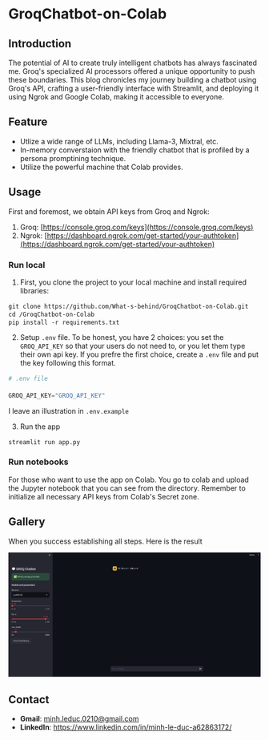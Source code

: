 # GroqChatbot-on-Colab


## Introduction
The potential of AI to create truly intelligent chatbots has always fascinated me. Groq's specialized AI processors offered a unique opportunity to push these boundaries. This blog chronicles my journey building a chatbot using Groq's API, crafting a user-friendly interface with Streamlit, and deploying it using Ngrok and Google Colab, making it accessible to everyone.

## Feature

+ Utlize a wide range of LLMs, including Llama-3, Mixtral, etc. 
+ In-memory converstaion with the friendly chatbot that is profiled by a persona promptining technique. 
+ Utilize the powerful machine that Colab provides.  

## Usage
First and foremost, we obtain API keys from Groq and Ngrok: 

1. Groq: [https://console.groq.com/keys](https://console.groq.com/keys)
2. Ngrok: [https://dashboard.ngrok.com/get-started/your-authtoken](https://dashboard.ngrok.com/get-started/your-authtoken)

### Run local

1. First, you clone the project to your local machine and install required libraries: 

```
git clone https://github.com/What-s-behind/GroqChatbot-on-Colab.git
cd /GroqChatbot-on-Colab
pip install -r requirements.txt
```

2. Setup `.env` file. To be honest, you have 2 choices: you set the `GROQ_API_KEY` so that your users do not need to, or you let them type their own api key. If you prefre the first choice, create a `.env` file and put the key following this format. 

```Python
# .env file

GROQ_API_KEY="GROQ_API_KEY"
```
I leave an illustration in `.env.example`

3. Run the app 

```
streamlit run app.py
```

### Run notebooks

For those who want to use the app on Colab. You go to colab and upload the Jupyter notebook that you can see from the directory. Remember to initialize all necessary API keys from Colab's Secret zone.


## Gallery

When you success establishing all steps. Here is the result

![result](./static/sc.png)

## Contact

+ **Gmail**: minh.leduc.0210@gmail.com
+ **LinkedIn**: https://www.linkedin.com/in/minh-le-duc-a62863172/
